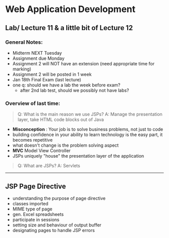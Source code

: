 # Web Application Development
## Lab/ Lecture 11 & a little bit of Lecture 12
### General Notes:
- Midterm NEXT Tuesday
- Assignment due Monday
- Assignment 2 will NOT have an extension (need appropriate time for marking)
- Assignment 2 will be posted in 1 week
- Jan 18th Final Exam (last lecture)
- one q: should we have a lab the week before exam?
  - after 2nd lab test, should we possibly not have labs?

### Overview of last time:
> Q: What is the main reason we use JSPs?
> A: Manage the presentation layer, take HTML code blocks out of Java

- **Misconception** : Your job is to solve business problems, not just to code
- building confidence in your ability to learn technology is the easy part, it becomes repetitive
- what doesn't change is the problem solving aspect
- **MVC** Model View Controller
- JSPs uniquely "house" the presentation layer of the application

>Q: What are JSPs?
>A: Servlets

<hr>

## JSP Page Directive
- understanding the purpose of page directive
- classes imported
- MIME type of page
- gen. Excel spreadsheets
- participate in sessions
- setting size and behaviour of output buffer
- designating pages to handle JSP errors



